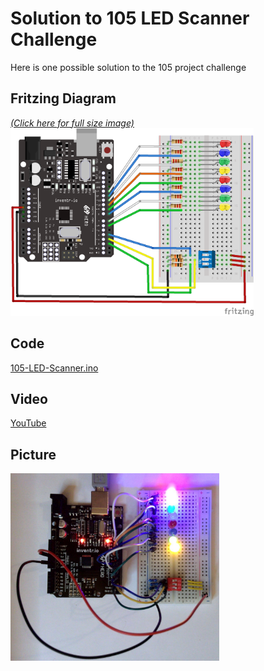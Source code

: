# Solution to 105 LED Scanner Challenge
Here is one possible solution to the 105 project challenge

## Fritzing Diagram
<i>[(Click here for full size image)](105-LED-Scanner_bb.png)</i><br>
<img src="105-LED-Scanner_bb.png" height="300">

## Code
[105-LED-Scanner.ino](105-LED-Scanner.ino)

## Video
[YouTube](https://youtu.be/K_oJ6lxTDfk)

## Picture
<img src="105-LED-Scanner-Picture.jpg" height="300">
